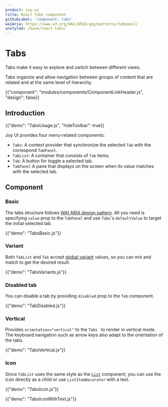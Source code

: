 ```yaml
---
product: joy-ui
title: React Tabs component
githubLabel: 'component: tabs'
waiAria: https://www.w3.org/WAI/ARIA/apg/patterns/tabpanel/
unstyled: /base/react-tabs/
---
```


# Tabs

<p class="description">Tabs make it easy to explore and switch between different views.</p>

Tabs organize and allow navigation between groups of content that are related and at the same level of hierarchy.

{{"component": "modules/components/ComponentLinkHeader.js", "design": false}}

## Introduction

{{"demo": "TabsUsage.js", "hideToolbar": true}}

Joy UI provides four menu-related components:

- `Tabs`: A context provider that synchronize the selected `Tab` with the correspond `TabPanel`.
- `TabList`: A container that consists of `Tab` items.
- `Tab`: A button for toggle a selected tab.
- `TabPanel` A pane that displays on the screen when its value matches with the selected tab.

## Component

### Basic

The tabs structure follows [WAI ARIA design pattern](https://www.w3.org/WAI/ARIA/apg/patterns/tabpanel/). All you need is specifying `value` prop to the `TabPanel` and use `Tabs`'s `defaultValue` to target the initial selected tab.

{{"demo": "TabsBasic.js"}}

### Variant

Both `TabList` and `Tab` accept [global variant](/joy-ui/main-features/global-variants/) values, so you can mix and match to get the desired result.

{{"demo": "TabsVariants.js"}}

### Disabled tab

You can disable a tab by providing `disabled` prop to the `Tab` component.

{{"demo": "TabDisabled.js"}}

### Vertical

Provides `orientation="vertical"` to the `Tabs ` to render in vertical mode. The keyboard navigation such as arrow keys also adapt to the orientation of the tabs.

{{"demo": "TabsVertical.js"}}

### Icon

Since `TabList` uses the same style as the [`List`](/joy-ui/react-list/) component, you can use the icon directly as a child or use `ListItemDecorator` with a text.

{{"demo": "TabsIcon.js"}}

{{"demo": "TabsIconWithText.js"}}
